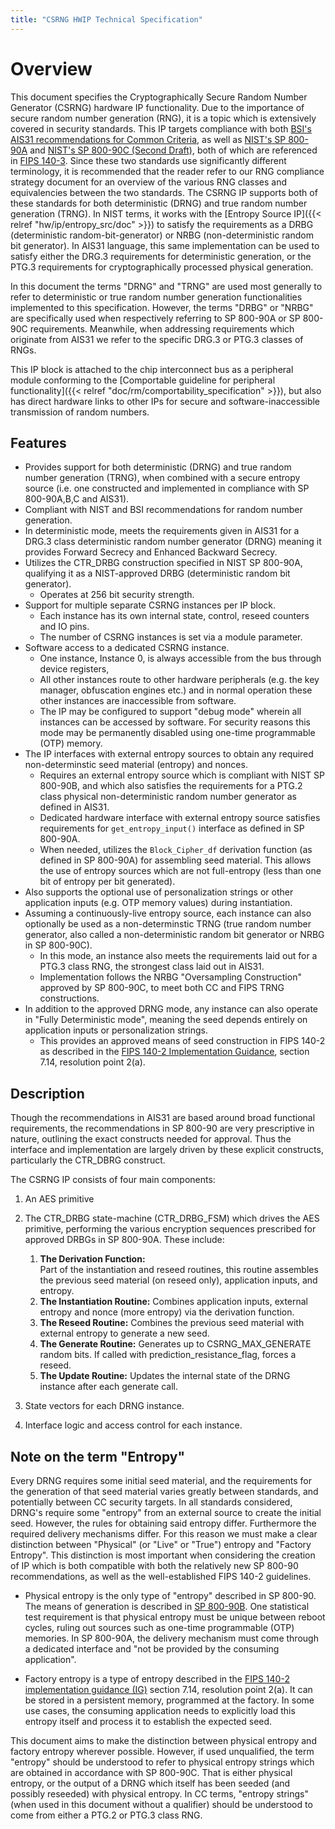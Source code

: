 ```yaml
---
title: "CSRNG HWIP Technical Specification"
---
```


# Overview

This document specifies the Cryptographically Secure Random Number Generator (CSRNG) hardware IP functionality.
Due to the importance of secure random number generation (RNG), it is a topic which is extensively covered in security standards.
This IP targets compliance with both [BSI's AIS31 recommendations for Common Criteria](https://www.bsi.bund.de/SharedDocs/Downloads/DE/BSI/Zertifizierung/Interpretationen/AIS_31_Functionality_classes_for_random_number_generators_e.pdf), as well as [NIST's SP 800-90A](https://nvlpubs.nist.gov/nistpubs/SpecialPublications/NIST.SP.800-90Ar1.pdf) and [NIST's SP 800-90C (Second Draft)](https://csrc.nist.gov/CSRC/media/Publications/sp/800-90c/draft/documents/sp800_90c_second_draft.pdf), both of which are referenced in [FIPS 140-3](https://csrc.nist.gov/publications/detail/fips/140/3/final).
Since these two standards use significantly different terminology, it is recommended that the reader refer to our RNG compliance strategy document for an overview of the various RNG classes and equivalencies between the two standards.
The CSRNG IP supports both of these standards for both deterministic (DRNG) and true random number generation (TRNG).
In NIST terms, it works with the [Entropy Source IP]({{< relref "hw/ip/entropy_src/doc" >}}) to satisfy the requirements as a DRBG (deterministic random-bit-generator) or NRBG (non-deterministic random bit generator).
In AIS31 language, this same implementation can be used to satisfy either the DRG.3 requirements for deterministic generation, or the PTG.3 requirements for cryptographically processed physical generation.

In this document the terms "DRNG" and "TRNG" are used most generally to refer to deterministic or true random number generation functionalities implemented to this specification.
However, the terms "DRBG" or "NRBG" are specifically used when respectively referring to SP 800-90A or SP 800-90C requirements.
Meanwhile, when addressing requirements which originate from AIS31 we refer to the specific DRG.3 or PTG.3 classes of RNGs. 

This IP block is attached to the chip interconnect bus as a peripheral module conforming to the [Comportable guideline for peripheral functionality]({{< relref "doc/rm/comportability_specification" >}}), but also has direct hardware links to other IPs for secure and software-inaccessible transmission of random numbers.

## Features
- Provides support for both deterministic (DRNG) and true random number generation (TRNG), when combined with a secure entropy source (i.e. one constructed and implemented in compliance with SP 800-90A,B,C and AIS31).
- Compliant with NIST and BSI recommendations for random number generation.
- In deterministic mode, meets the requirements given in AIS31 for a DRG.3 class deterministic random number generator (DRNG) meaning it provides Forward Secrecy and Enhanced Backward Secrecy.
- Utilizes the CTR_DRBG construction specified in NIST SP 800-90A, qualifying it as a NIST-approved DRBG (deterministic random bit generator).
    - Operates at 256 bit security strength.
- Support for multiple separate CSRNG instances per IP block.
    - Each instance has its own internal state, control, reseed counters and IO pins.
    - The number of CSRNG instances is set via a module parameter.
- Software access to a dedicated CSRNG instance.
    - One instance, Instance 0, is always accessible from the bus through device registers,
    - All other instances route to other hardware peripherals (e.g. the key manager, obfuscation engines etc.) and in normal operation these other instances are inaccessible from software.
    - The IP may be configured to support "debug mode" wherein all instances can be accessed by software.
      For security reasons this mode may be permanently disabled using one-time programmable (OTP) memory.
- The IP interfaces with external entropy sources to obtain any required non-determinstic seed material (entropy) and nonces.
    - Requires an external entropy source which is compliant with NIST SP 800-90B, and which also satisfies the requirements for a PTG.2 class physical non-deterministic random number generator as defined in AIS31.
    - Dedicated hardware interface with external entropy source satisfies requirements for `get_entropy_input()` interface as defined in SP 800-90A.
    - When needed, utilizes the `Block_Cipher_df` derivation function (as defined in SP 800-90A) for assembling seed material.
      This allows the use of entropy sources which are not full-entropy (less than one bit of entropy per bit generated).
- Also supports the optional use of personalization strings or other application inputs (e.g. OTP memory values) during instantiation.
- Assuming a continuously-live entropy source, each instance can also optionally be used as a non-determinstic TRNG (true random number generator, also called a non-deterministic random bit generator or NRBG in SP 800-90C).
    - In this mode, an instance also meets the requirements laid out for a PTG.3 class RNG, the strongest class laid out in AIS31.
    - Implementation follows the NRBG "Oversampling Construction" approved by SP 800-90C, to meet both CC and FIPS TRNG constructions.
- In addition to the approved DRNG mode, any instance can also operate in "Fully Deterministic mode", meaning the seed depends entirely on application inputs or personalization strings.
    - This provides an approved means of seed construction in FIPS 140-2 as described in the [FIPS 140-2 Implementation Guidance](https://csrc.nist.gov/csrc/media/projects/cryptographic-module-validation-program/documents/fips140-2/fips1402ig.pdf), section 7.14, resolution point 2(a).
    
## Description

Though the recommendations in AIS31 are based around broad functional requirements, the recommendations in SP 800-90 are very prescriptive in nature, outlining the exact constructs needed for approval.
Thus the interface and implementation are largely driven by these explicit constructs, particularly the CTR_DBRG construct.


The CSRNG IP consists of four main components:
1. An AES primitive
2. The CTR_DRBG state-machine (CTR_DRBG_FSM) which drives the AES primitive, performing the various encryption sequences prescribed for approved DRBGs in SP 800-90A.
These include:

    1. **The Derivation Function:**  
       Part of the instantiation and reseed routines, this routine assembles the previous seed material (on reseed only), application inputs, and entropy.
    2. **The Instantiation Routine:**
       Combines application inputs, external entropy and nonce (more entropy) via the derivation function.
    3. **The Reseed Routine:**
       Combines the previous seed material with external entropy to generate a new seed.
    4. **The Generate Routine:**
       Generates up to CSRNG_MAX_GENERATE random bits.
       If called with prediction_resistance_flag, forces a reseed.
     5. **The Update Routine:**
        Updates the internal state of the DRNG instance after each generate call.
3. State vectors for each DRNG instance.
4. Interface logic and access control for each instance.

## Note on the term "Entropy"

Every DRNG requires some initial seed material, and the requirements for the generation of that seed material varies greatly between standards, and potentially between CC security targets.
In all standards considered, DRNG's require some "entropy" from an external source to create the initial seed.
However, the rules for obtaining said entropy differ.
Furthermore the required delivery mechanisms differ.
For this reason we must make a clear distinction between "Physical" (or "Live" or "True") entropy and "Factory Entropy".
This distinction is most important when considering the creation of IP which is both compatible with both the relatively new SP 800-90 recommendations, as well as the well-established FIPS 140-2 guidelines.

- Physical entropy is the only type of "entropy" described in SP 800-90.
The means of generation is described in [SP 800-90B](https://nvlpubs.nist.gov/nistpubs/SpecialPublications/NIST.SP.800-90B.pdf).
One statistical test requirement is that physical entropy must be unique between reboot cycles, ruling out sources such as one-time programmable (OTP) memories.
In SP 800-90A, the delivery mechanism must come through a dedicated interface and "not be provided by the consuming application".

- Factory entropy is a type of entropy described in the [FIPS 140-2 implementation guidance (IG)](https://csrc.nist.gov/csrc/media/projects/cryptographic-module-validation-program/documents/fips140-2/fips1402ig.pdf) section 7.14, resolution point 2(a).
It can be stored in a persistent memory, programmed at the factory.
In some use cases, the consuming application needs to explicitly load this entropy itself and process it to establish the expected seed.

This document aims to make the distinction between physical entropy and factory entropy wherever possible.
However, if used unqualified, the term "entropy" should be understood to refer to physical entropy strings which are obtained in accordance with SP 800-90C.
That is either physical entropy, or the output of a DRNG which itself has been seeded (and possibly reseeded) with physical entropy.
In CC terms, "entropy strings" (when used in this document without a qualifier) should be understood to come from either a PTG.2 or PTG.3 class RNG.
